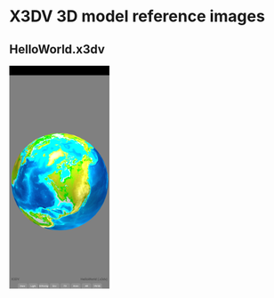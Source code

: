 # X3DV 3D model reference images

## HelloWorld.x3dv
<img alt="HelloWorld.x3dv" src="screenshots/HelloWorld_x3dv.png" width=180 />
